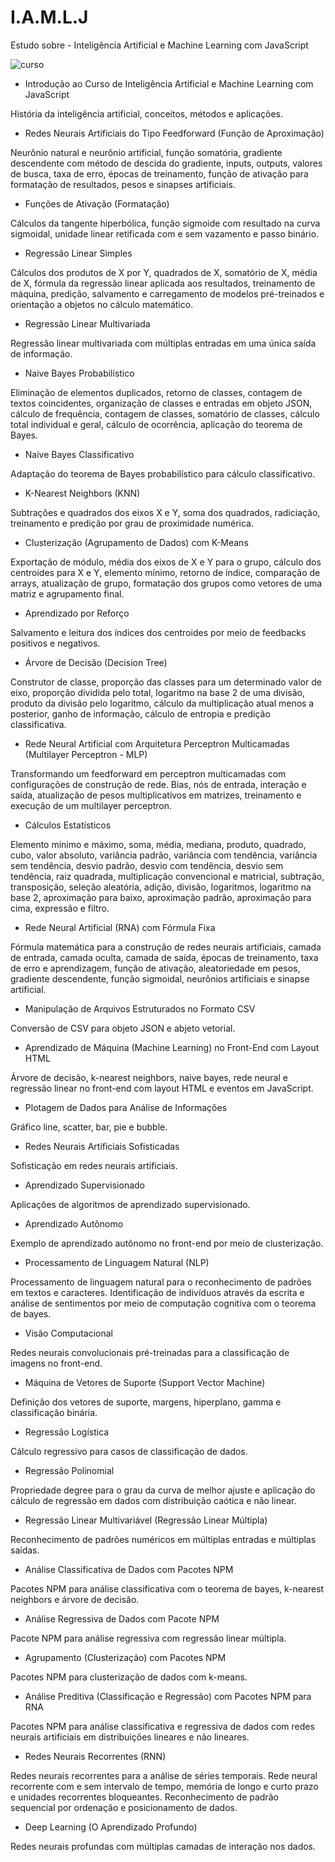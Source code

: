 # I.A.M.L.J
Estudo sobre - Inteligência Artificial e Machine Learning com JavaScript

![curso](https://user-images.githubusercontent.com/38336873/217972825-d353a06b-bb68-4e33-9250-3081f0014bac.png)

* Introdução ao Curso de Inteligência Artificial e Machine Learning com JavaScript

História da inteligência artificial, conceitos, métodos e aplicações.



* Redes Neurais Artificiais do Tipo Feedforward (Função de Aproximação)

Neurônio natural e neurônio artificial, função somatória, gradiente descendente com método de descida do gradiente, inputs, outputs, valores de busca, taxa de erro, épocas de treinamento, função de ativação para formatação de resultados, pesos e sinapses artificiais.



* Funções de Ativação (Formatação)

Cálculos da tangente hiperbólica, função sigmoide com resultado na curva sigmoidal, unidade linear retificada com e sem vazamento e passo binário.



* Regressão Linear Simples

Cálculos dos produtos de X por Y, quadrados de X, somatório de X, média de X, fórmula da regressão linear aplicada aos resultados, treinamento de máquina, predição, salvamento e carregamento de modelos pré-treinados e orientação a objetos no cálculo matemático.



* Regressão Linear Multivariada

Regressão linear multivariada com múltiplas entradas em uma única saída de informação.



* Naive Bayes Probabilístico

Eliminação de elementos duplicados, retorno de classes, contagem de textos coincidentes, organização de classes e entradas em objeto JSON, cálculo de frequência, contagem de classes, somatório de classes, cálculo total individual e geral, cálculo de ocorrência, aplicação do teorema de Bayes.



* Naive Bayes Classificativo

Adaptação do teorema de Bayes probabilístico para cálculo classificativo.



* K-Nearest Neighbors (KNN)

Subtrações e quadrados dos eixos X e Y, soma dos quadrados, radiciação, treinamento e predição por grau de proximidade numérica.



* Clusterização (Agrupamento de Dados) com K-Means

Exportação de módulo, média dos eixos de X e Y para o grupo, cálculo dos centroides para X e Y, elemento mínimo, retorno de índice, comparação de arrays, atualização de grupo, formatação dos grupos como vetores de uma matriz e agrupamento final.



* Aprendizado por Reforço

Salvamento e leitura dos índices dos centroides por meio de feedbacks positivos e negativos.



* Árvore de Decisão (Decision Tree)

Construtor de classe, proporção das classes para um determinado valor de eixo, proporção dividida pelo total, logaritmo na base 2 de uma divisão, produto da divisão pelo logaritmo, cálculo da multiplicação atual menos a posterior, ganho de informação, cálculo de entropia e predição classificativa.



* Rede Neural Artificial com Arquitetura Perceptron Multicamadas (Multilayer Perceptron - MLP)

Transformando um feedforward em perceptron multicamadas com configurações de construção de rede. Bias, nós de entrada, interação e saída, atualização de pesos multiplicativos em matrizes, treinamento e execução de um multilayer perceptron.



* Cálculos Estatísticos

Elemento mínimo e máximo, soma, média, mediana, produto, quadrado, cubo, valor absoluto, variância padrão, variância com tendência, variância sem tendência, desvio padrão, desvio com tendência, desvio sem tendência, raiz quadrada, multiplicação convencional e matricial, subtração, transposição, seleção aleatória, adição, divisão, logaritmos, logaritmo na base 2, aproximação para baixo, aproximação padrão, aproximação para cima, expressão e filtro.



* Rede Neural Artificial (RNA) com Fórmula Fixa

Fórmula matemática para a construção de redes neurais artificiais, camada de entrada, camada oculta, camada de saída, épocas de treinamento, taxa de erro e aprendizagem, função de ativação, aleatoriedade em pesos, gradiente descendente, função sigmoidal, neurônios artificiais e sinapse artificial.



* Manipulação de Arquivos Estruturados no Formato CSV

Conversão de CSV para objeto JSON e abjeto vetorial.



* Aprendizado de Máquina (Machine Learning) no Front-End com Layout HTML

Árvore de decisão, k-nearest neighbors, naive bayes, rede neural e regressão linear no front-end com layout HTML e eventos em JavaScript.



* Plotagem de Dados para Análise de Informações

Gráfico line, scatter, bar, pie e bubble.



* Redes Neurais Artificiais Sofisticadas

Sofisticação em redes neurais artificiais.



* Aprendizado Supervisionado

Aplicações de algoritmos de aprendizado supervisionado.



* Aprendizado Autônomo

Exemplo de aprendizado autônomo no front-end por meio de clusterização.



* Processamento de Linguagem Natural (NLP)

Processamento de linguagem natural para o reconhecimento de padrões em textos e caracteres. Identificação de indivíduos através da escrita e análise de sentimentos por meio de computação cognitiva com o teorema de bayes.



* Visão Computacional

Redes neurais convolucionais pré-treinadas para a classificação de imagens no front-end.



* Máquina de Vetores de Suporte (Support Vector Machine)

Definição dos vetores de suporte, margens, hiperplano, gamma e classificação binária.



* Regressão Logística

Cálculo regressivo para casos de classificação de dados.



* Regressão Polinomial

Propriedade degree para o grau da curva de melhor ajuste e aplicação do cálculo de regressão em dados com distribuição caótica e não linear.



* Regressão Linear Multivariável (Regressão Linear Múltipla)

Reconhecimento de padrões numéricos em múltiplas entradas e múltiplas saídas.



* Análise Classificativa de Dados com Pacotes NPM

Pacotes NPM para análise classificativa com o teorema de bayes, k-nearest neighbors e árvore de decisão.



* Análise Regressiva de Dados com Pacote NPM

Pacote NPM para análise regressiva com regressão linear múltipla.



* Agrupamento (Clusterização) com Pacotes NPM

Pacotes NPM para clusterização de dados com k-means.



* Análise Preditiva (Classificação e Regressão) com Pacotes NPM para RNA

Pacotes NPM para análise classificativa e regressiva de dados com redes neurais artificiais em distribuições lineares e não lineares.



* Redes Neurais Recorrentes (RNN)

Redes neurais recorrentes para a análise de séries temporais. Rede neural recorrente com e sem intervalo de tempo, memória de longo e curto prazo e unidades recorrentes bloqueantes. Reconhecimento de padrão sequencial por ordenação e posicionamento de dados.



* Deep Learning (O Aprendizado Profundo)

Redes neurais profundas com múltiplas camadas de interação nos dados.
